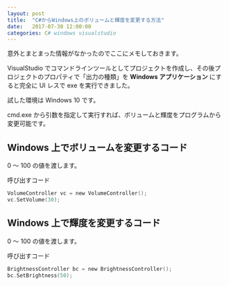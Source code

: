 ```yaml
---
layout: post
title:  "C#からWindows上のボリュームと輝度を変更する方法"
date:   2017-07-30 12:00:00
categories: C# windows visualstudio
---
```


意外とまとまった情報がなかったのでここにメモしておきます。

VisualStudio でコマンドラインツールとしてプロジェクトを作成し、その後プロジェクトのプロパティで「出力の種類」を **Windows アプリケーション** にすると完全に UI レスで exe を実行できました。

試した環境は Windows 10 です。

cmd.exe から引数を指定して実行すれば、ボリュームと輝度をプログラムから変更可能です。


## Windows 上でボリュームを変更するコード

0 ～ 100 の値を渡します。

<script src="https://gist.github.com/hisasann/afd734e688893df345e05185864b5345.js"></script>

呼び出すコード

```c
VolumeController vc = new VolumeController();
vc.SetVolume(30);
```


## Windows 上で輝度を変更するコード

0 ～ 100 の値を渡します。

<script src="https://gist.github.com/hisasann/5c861191c70ab8b9cd43757de5f709e5.js"></script>

呼び出すコード

```c
BrightnessController bc = new BrightnessController();
bc.SetBrightness(50);
```
